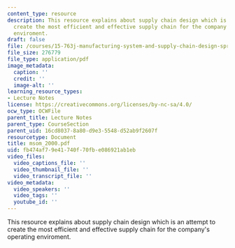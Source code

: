 ```yaml
---
content_type: resource
description: This resource explains about supply chain design which is an attemt to
  create the most efficient and effective supply chain for the company's operating
  enviroment.
draft: false
file: /courses/15-763j-manufacturing-system-and-supply-chain-design-spring-2005/fb474af79e41740f70fbe086921ab1eb_msom_2000.pdf
file_size: 276779
file_type: application/pdf
image_metadata:
  caption: ''
  credit: ''
  image-alt: ''
learning_resource_types:
- Lecture Notes
license: https://creativecommons.org/licenses/by-nc-sa/4.0/
ocw_type: OCWFile
parent_title: Lecture Notes
parent_type: CourseSection
parent_uid: 16cd8037-8a80-d9e3-5548-d52ab9f2607f
resourcetype: Document
title: msom_2000.pdf
uid: fb474af7-9e41-740f-70fb-e086921ab1eb
video_files:
  video_captions_file: ''
  video_thumbnail_file: ''
  video_transcript_file: ''
video_metadata:
  video_speakers: ''
  video_tags: ''
  youtube_id: ''
---
```

This resource explains about supply chain design which is an attempt to create the most efficient and effective supply chain for the company's operating enviroment.